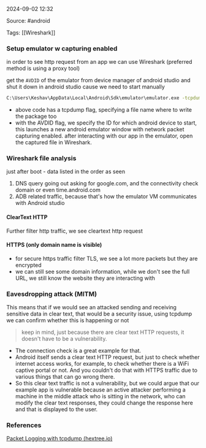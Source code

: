 
2024-09-02 12:32

Source: #android 

Tags: [[Wireshark]]
### Setup emulator w capturing enabled

in order to see http request from an app we can use Wireshark (preferred method is using a proxy tool)

get the `AVDID` of the emulator from device manager of android studio and shut it down in android studio cause we need to start manually 

```bash
C:\Users\Keshav\AppData\Local\Android\Sdk\emulator\emulator.exe -tcpdump emulator.cap -avd Medium_Phone_API_35
```
- above code has a tcpdump flag, specifying a file name where to write the package too
- with the AVDID flag, we specify the ID for which android device to start, this launches a new android emulator window with network packet capturing enabled. 
after interacting with our app in the emulator, open the captured file in Wireshark.
### Wireshark file analysis

just after boot - data listed in the order as seen 
1. DNS query going out asking for google.com, and the connectivity check domain or even time.android.com
2. ADB related traffic, because that's how the emulator VM communicates with Android studio 
#### ClearText HTTP
Further filter http traffic, we see cleartext http request 
#### HTTPS (only domain name is visible)
- for secure https traffic filter TLS, we see a lot more packets but they are encrypted 
- we can still see some domain information, while we don't see the full URL, we still know the website they are interacting with 
### Eavesdropping attack (MITM)

This means that if we would see an attacked sending and receiving sensitive data in clear text, that would be a security issue, using tcpdump we can confirm whether this is happening or not

> keep in mind, just because there are clear text HTTP requests, it doesn't have to be a vulnerability.

- The connection check is a great example for that. 
- Android itself sends a clear text HTTP request, but just to check whether internet access works, for example, to check whether there is a WiFi captive portal or not. And you couldn't do that with HTTPS traffic due to various things that can go wrong there. 
- So this clear text traffic is not a vulnerability, but we could argue that our example app is vulnerable because an active attacker performing a machine in the middle attack who is sitting in the network, who can modify the clear text responses, they could change the response here and that is displayed to the user. 


### References
[Packet Logging with tcpdump (hextree.io)](https://app.hextree.io/courses/network-interception/android-networking-basics/packet-logging-with-tcpdump)